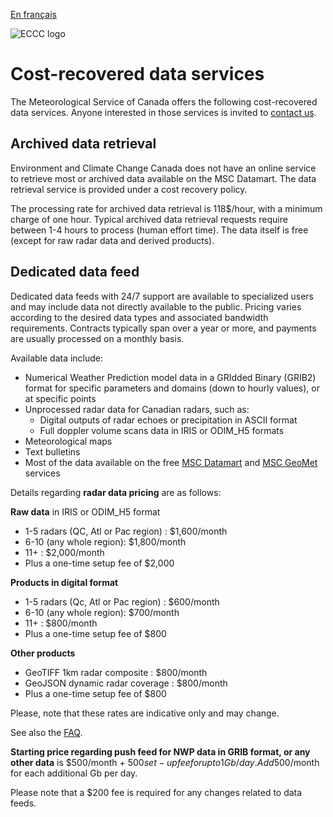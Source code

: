 [En français](readme_fr.md)

![ECCC logo](../img_eccc-logo.png)

# Cost-recovered data services

The Meteorological Service of Canada offers the following cost-recovered data services. Anyone interested in those services is invited to [contact us](https://www.weather.gc.ca/mainmenu/contact_us_e.html).

## Archived data retrieval

Environment and Climate Change Canada does not have an online service to retrieve most or archived data available on the MSC Datamart. The data retrieval service is provided under a cost recovery policy.

The processing rate for archived data retrieval is 118$/hour, with a minimum charge of one hour. Typical archived data retrieval requests require between 1-4 hours to process (human effort time). The data itself is free (except for raw radar data and derived products).

## Dedicated data feed

Dedicated data feeds with 24/7 support are available to specialized users and may include data not directly available to the public. Pricing varies according to the desired data types and associated bandwidth requirements. Contracts typically span over a year or more, and payments are usually processed on a monthly basis.

Available data include:

* Numerical Weather Prediction model data in a GRIdded Binary (GRIB2) format for specific parameters and domains (down to hourly values), or at specific points
* Unprocessed radar data for Canadian radars, such as:
    * Digital outputs of radar echoes or precipitation in ASCII format
    * Full doppler volume scans data in IRIS or ODIM_H5 formats
* Meteorological maps
* Text bulletins
* Most of the data available on the free [MSC Datamart](../msc-datamart/readme_en.md) and [MSC GeoMet](../msc-geomet/readme_en.md) services

Details regarding **radar data pricing** are as follows:

**Raw data** in IRIS or ODIM_H5 format

* 1-5 radars (QC, Atl or Pac region) : $1,600/month
* 6-10 (any whole region): $1,800/month
* 11+ : $2,000/month
* Plus a one-time setup fee of $2,000

**Products in digital format**

* 1-5 radars (Qc, Atl or Pac region) : $600/month
* 6-10 (any whole region): $700/month
* 11+ : $800/month
* Plus a one-time setup fee of $800

**Other products**

* GeoTIFF 1km radar composite : $800/month
* GeoJSON dynamic radar coverage : $800/month
* Plus a one-time setup fee of $800

Please, note that these rates are indicative only and may change.

See also the [FAQ](../faq/readme_en.md).

**Starting price regarding push feed for NWP data in GRIB format, or any other data** is $500/month + $500 set-up fee for up to 1 Gb/day. Add 500$/month for each additional Gb per day.


Please note that a $200 fee is required for any changes related to data feeds.